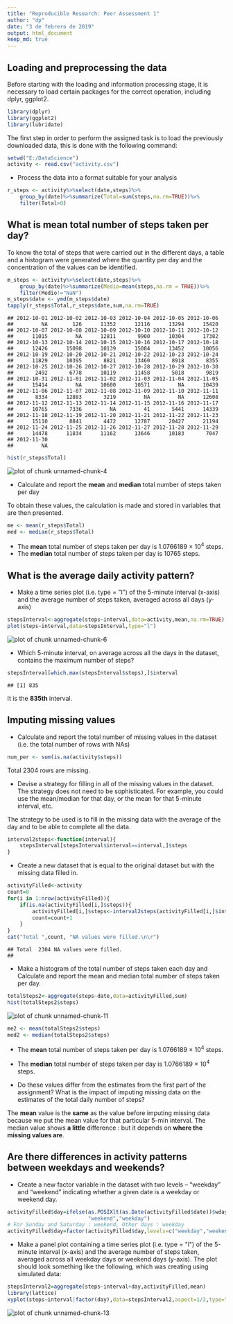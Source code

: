 ```yaml
---
title: "Reproducible Research: Peer Assessment 1"
author: "dp"
date: "3 de febrero de 2019"
output: html_document
keep_md: true
---
```

Loading and preprocessing the data
-----------------------------------

Before starting with the loading and information processing stage, it is necessary to load certain packages for the correct operation, including dplyr, ggplot2.

```r
library(dplyr)
library(ggplot2)
library(lubridate)
```
The first step in order to perform the assigned task is to load the previously downloaded data, this is done with the following command:

```r
setwd("E:/DataScience")
activity <- read.csv("activity.csv")
```
* Process the data into a format suitable for your analysis

```r
r_steps <- activity%>%select(date,steps)%>%
    group_by(date)%>%summarize(Total=sum(steps,na.rm=TRUE))%>%
    filter(Total>0)
```

What is mean total number of steps taken per day?
--------------------------------------------------

To know the total of steps that were carried out in the different days, a table and a histogram were generated where the quantity per day and the concentration of the values can be identified.

```r
m_steps <- activity%>%select(date,steps)%>%
    group_by(date)%>%summarize(Medio=mean(steps,na.rm = TRUE))%>%
    filter(Medio!="NaN")
m_steps$date <- ymd(m_steps$date)
tapply(r_steps$Total,r_steps$date,sum,na.rm=TRUE)
```

```
## 2012-10-01 2012-10-02 2012-10-03 2012-10-04 2012-10-05 2012-10-06 
##         NA        126      11352      12116      13294      15420 
## 2012-10-07 2012-10-08 2012-10-09 2012-10-10 2012-10-11 2012-10-12 
##      11015         NA      12811       9900      10304      17382 
## 2012-10-13 2012-10-14 2012-10-15 2012-10-16 2012-10-17 2012-10-18 
##      12426      15098      10139      15084      13452      10056 
## 2012-10-19 2012-10-20 2012-10-21 2012-10-22 2012-10-23 2012-10-24 
##      11829      10395       8821      13460       8918       8355 
## 2012-10-25 2012-10-26 2012-10-27 2012-10-28 2012-10-29 2012-10-30 
##       2492       6778      10119      11458       5018       9819 
## 2012-10-31 2012-11-01 2012-11-02 2012-11-03 2012-11-04 2012-11-05 
##      15414         NA      10600      10571         NA      10439 
## 2012-11-06 2012-11-07 2012-11-08 2012-11-09 2012-11-10 2012-11-11 
##       8334      12883       3219         NA         NA      12608 
## 2012-11-12 2012-11-13 2012-11-14 2012-11-15 2012-11-16 2012-11-17 
##      10765       7336         NA         41       5441      14339 
## 2012-11-18 2012-11-19 2012-11-20 2012-11-21 2012-11-22 2012-11-23 
##      15110       8841       4472      12787      20427      21194 
## 2012-11-24 2012-11-25 2012-11-26 2012-11-27 2012-11-28 2012-11-29 
##      14478      11834      11162      13646      10183       7047 
## 2012-11-30 
##         NA
```

```r
hist(r_steps$Total)
```

![plot of chunk unnamed-chunk-4](figure/unnamed-chunk-4-1.png)

* Calculate and report the **mean** and **median** total number of steps taken 
per day 

To obtain these values, the calculation is made and stored in variables that are then presented.

```r
me <- mean(r_steps$Total)
med <- median(r_steps$Total)
```
* The **mean** total number of steps taken per day is 
    1.0766189 &times; 10<sup>4</sup> steps.
* The **median** total number of steps taken per day is 
    10765 steps.
    
What is the average daily activity pattern?
--------------------------------------------

* Make a time series plot (i.e. type = "l") of the 5-minute interval (x-axis) and the average number of steps taken, averaged across all days (y-axis)


```r
stepsInterval<-aggregate(steps~interval,data=activity,mean,na.rm=TRUE)
plot(steps~interval,data=stepsInterval,type="l")
```

![plot of chunk unnamed-chunk-6](figure/unnamed-chunk-6-1.png)

* Which 5-minute interval, on average across all the days in the dataset, contains the maximum number of steps? 

```r
stepsInterval[which.max(stepsInterval$steps),]$interval
```

```
## [1] 835
```

It is the **835th** interval.

Imputing missing values
-----------------------

* Calculate and report the total number of missing values in the dataset (i.e. the total number of rows with NAs)

```r
num_per <- sum(is.na(activity$steps))
```
Total 2304 rows are missing.

* Devise a strategy for filling in all of the missing values in the dataset. The strategy does not need to be sophisticated. For example, you could use the mean/median for that day, or the mean for that 5-minute interval, etc.

The strategy to be used is to fill in the missing data with the average of the day and to be able to complete all the data. 

```r
interval2steps<-function(interval){
    stepsInterval[stepsInterval$interval==interval,]$steps
}
```

* Create a new dataset that is equal to the original dataset but with the missing data filled in.


```r
activityFilled<-activity 
count=0           
for(i in 1:nrow(activityFilled)){
    if(is.na(activityFilled[i,]$steps)){
        activityFilled[i,]$steps<-interval2steps(activityFilled[i,]$interval)
        count=count+1
    }
}
cat("Total ",count, "NA values were filled.\n\r")  
```

```
## Total  2304 NA values were filled.
## 
```

* Make a histogram of the total number of steps taken each day and Calculate and report the mean and median total number of steps taken per day. 

```r
totalSteps2<-aggregate(steps~date,data=activityFilled,sum)
hist(totalSteps2$steps)
```

![plot of chunk unnamed-chunk-11](figure/unnamed-chunk-11-1.png)

```r
me2 <- mean(totalSteps2$steps)
med2 <- median(totalSteps2$steps)
```
* The **mean** total number of steps taken per day is 
1.0766189 &times; 10<sup>4</sup> steps.
* The **median** total number of steps taken per day is 
1.0766189 &times; 10<sup>4</sup> steps.

* Do these values differ from the estimates from the first part of the assignment? What is the impact of imputing missing data on the estimates of the total daily number of steps?

The **mean** value is the **same** as the value before imputing missing data because we put the mean value for that particular 5-min interval. The median value shows **a little** difference : but it depends on **where the missing values are**.

Are there differences in activity patterns between weekdays and weekends?
---------------------------------------------------------------------------

* Create a new factor variable in the dataset with two levels – “weekday” and “weekend” indicating whether a given date is a weekday or weekend day.

```r
activityFilled$day=ifelse(as.POSIXlt(as.Date(activityFilled$date))$wday%%6==0,
                          "weekend","weekday")
# For Sunday and Saturday : weekend, Other days : weekday 
activityFilled$day=factor(activityFilled$day,levels=c("weekday","weekend"))
```


* Make a panel plot containing a time series plot (i.e. type = "l") of the 5-minute interval (x-axis) and the average number of steps taken, averaged across all weekday days or weekend days (y-axis). The plot should look something like the following, which was creating using simulated data:

```r
stepsInterval2=aggregate(steps~interval+day,activityFilled,mean)
library(lattice)
xyplot(steps~interval|factor(day),data=stepsInterval2,aspect=1/2,type="l")
```

![plot of chunk unnamed-chunk-13](figure/unnamed-chunk-13-1.png)
